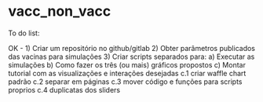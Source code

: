 # vacc_non_vacc

To do list:

OK - 1) Criar um repositório no github/gitlab
2) Obter parâmetros publicados das vacinas para simulações 
3) Criar scripts separados para:
  a) Executar as simulações
  b) Como fazer os três (ou mais) gráficos propostos
  c) Montar tutorial com as visualizações e interações desejadas
      c.1 criar waffle chart padrão
      c.2 separar em páginas
      c.3 mover código e funções para scripts proprios
      c.4 duplicatas dos sliders
